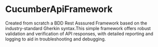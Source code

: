# CucumberApiFramework
Created from scratch a BDD Rest Asssured Framework based on  the industry-standard Gherkin syntax.This simple framework offers robust validation and verification of API responses, with detailed reporting and logging to aid in troubleshooting and debugging.
